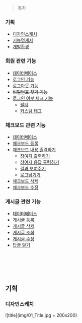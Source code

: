 > 목차
### 기획
- [디자인스케치](#)
- [기능명세서](#)
- [개발환경](#)

### 회원 관련 기능
- [데이터베이스](#)
- [로그인 기능](#)
- [로그아웃 기능](#)
- ~~비밀번호 찾기 기능~~
- [로그인 여부 체크 기능](#)
  - [필터](#)
  - [커스텀 태그](#)

### 체크보드 관련 기능
- [데이터베이스](#)
- [체크보드 등록](#)
- [체크보드 내용 출력하기](#)
  - [참여자 출력하기](#)
  - [참여자 응답 출력하기](#)
  - [결과 보여주기](#)
  - [로그남기기](#)
- [체크보드 삭제](#)
- [체크보드 수정](#)

### 게시글 관련 기능
- [데이터베이스](#)
- [게시글 등록](#)
- [게시글 삭제](#)
- [게시글 조회](#)
- [게시글 수정](#)
- [답글 달기](#)

<br><br>
<br><br>





## 기획
### 디자인스케치
![title](img/01_Title.jpg = 200x200)
